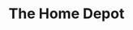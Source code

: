 ---
title: "The Home Depot"
url: /chesapeake/the-home-depot-hillcrest-parkway/
shop: doityourself
---